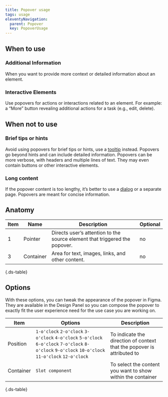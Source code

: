 ```yaml
---
title: Popover usage
tags: usage
eleventyNavigation:
  parent: Popover
  key: PopoverUsage
---
```

<section>

## When to use

### Additional Information
When you want to provide more context or detailed information about an element. 

### Interactive Elements
Use popovers for actions or interactions related to an element. For example: a “More” button revealing additional actions for a task (e.g., edit, delete).

</section>

<section>

## When not to use

### Brief tips or hints
Avoid using popovers for brief tips or hints, use a [tooltip](/categories/components/tooltip/) instead. Popovers go beyond hints and can include detailed information. Popovers can be more verbose, with headers and multiple lines of text. They may even contain buttons or other interactive elements.

### Long content
If the popover content is too lengthy, it’s better to use a [dialog](/categories/components/dialog/) or a separate page. Popovers are meant for concise information.

</section>

<section>

## Anatomy

<div class="ds-table-wrapper">

|Item|Name| Description | Optional|
|-|-|-|-|
|1|Pointer	|Directs user’s attention to the source element that triggered the popover.|no|
|3|Container	|Area for text, images, links, and other content.|no|

{.ds-table}

</div>

</section>

<section>

## Options

With these options, you can tweak the appearance of the popover in Figma. They are available in the Design Panel so you can compose the popover to exactly fit the user experience need for the use case you are working on.

<div class="ds-table-wrapper">

|Item|Options|Description|
|-|-|-|
|Position|`1-o'clock` `2-o'clock` `3-o'clock` `4-o'clock` `5-o'clock` `6-o'clock` `7-o'clock` `8-o'clock` `9-o'clock` `10-o'clock` `11-o'clock` `12-o'clock`|To indicate the direction of context that the popover is attributed to |
|Container|`Slot component`| To select the content you want to show within the container |

{.ds-table}

</div>

</section>